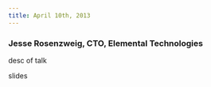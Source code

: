 ```yaml
---
title: April 10th, 2013
---
```


### Jesse Rosenzweig, CTO, Elemental Technologies

desc of talk

slides
